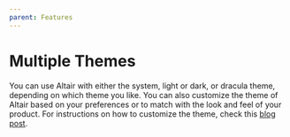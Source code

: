 ```yaml
---
parent: Features
---
```


# Multiple Themes

You can use Altair with either the system, light or dark, or dracula theme, depending on which theme you like. You can also customize the theme of Altair based on your preferences or to match with the look and feel of your product. For instructions on how to customize the theme, check this [blog post](https://www.xkoji.dev/blog/theming-in-altair-graphql/).
